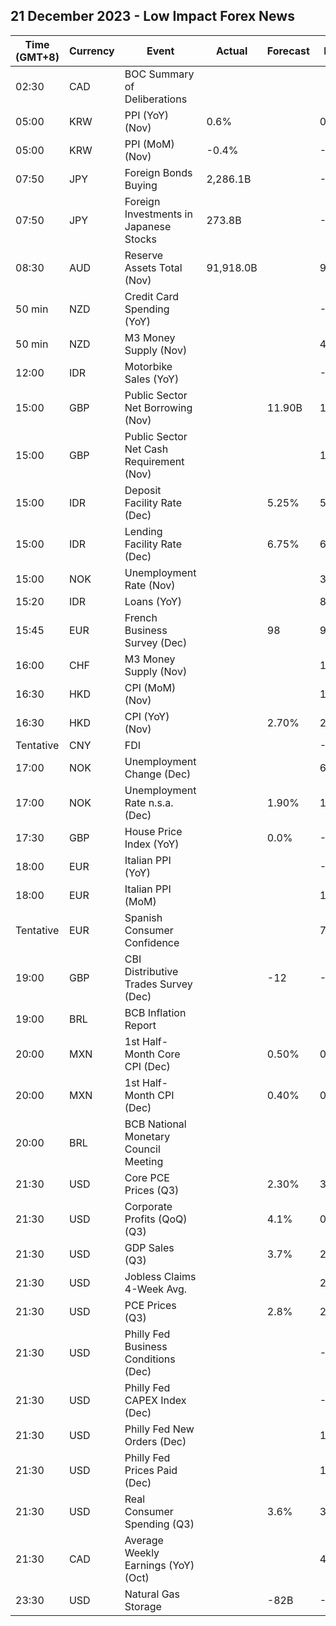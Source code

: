 ## 21 December 2023 - Low Impact Forex News

| Time (GMT+8) | Currency | Event | Actual | Forecast | Previous |
|------|----------|-------|--------|----------|----------|
| 02:30 | CAD | BOC Summary of Deliberations |  |  |  |
| 05:00 | KRW | PPI (YoY) (Nov) | 0.6% |  | 0.8% |
| 05:00 | KRW | PPI (MoM) (Nov) | -0.4% |  | -0.1% |
| 07:50 | JPY | Foreign Bonds Buying | 2,286.1B |  | -1,079.5B |
| 07:50 | JPY | Foreign Investments in Japanese Stocks | 273.8B |  | -992.0B |
| 08:30 | AUD | Reserve Assets Total (Nov) | 91,918.0B |  | 94,568.0B |
| 50 min | NZD | Credit Card Spending (YoY) |  |  | -2.9% |
| 50 min | NZD | M3 Money Supply (Nov) |  |  | 405.9B |
| 12:00 | IDR | Motorbike Sales (YoY) |  |  | -2.80% |
| 15:00 | GBP | Public Sector Net Borrowing (Nov) |  | 11.90B | 13.97B |
| 15:00 | GBP | Public Sector Net Cash Requirement (Nov) |  |  | 13.329B |
| 15:00 | IDR | Deposit Facility Rate (Dec) |  | 5.25% | 5.25% |
| 15:00 | IDR | Lending Facility Rate (Dec) |  | 6.75% | 6.75% |
| 15:00 | NOK | Unemployment Rate (Nov) |  |  | 3.6% |
| 15:20 | IDR | Loans (YoY) |  |  | 8.99% |
| 15:45 | EUR | French Business Survey (Dec) |  | 98 | 99 |
| 16:00 | CHF | M3 Money Supply (Nov) |  |  | 1,132.5B |
| 16:30 | HKD | CPI (MoM) (Nov) |  |  | 1.00% |
| 16:30 | HKD | CPI (YoY) (Nov) |  | 2.70% | 2.70% |
| Tentative | CNY | FDI |  |  | -9.40% |
| 17:00 | NOK | Unemployment Change (Dec) |  |  | 68.82K |
| 17:00 | NOK | Unemployment Rate n.s.a. (Dec) |  | 1.90% | 1.80% |
| 17:30 | GBP | House Price Index (YoY) |  | 0.0% | -0.1% |
| 18:00 | EUR | Italian PPI (YoY) |  |  | -9.5% |
| 18:00 | EUR | Italian PPI (MoM) |  |  | 1.5% |
| Tentative | EUR | Spanish Consumer Confidence |  |  | 77.2 |
| 19:00 | GBP | CBI Distributive Trades Survey (Dec) |  | -12 | -11 |
| 19:00 | BRL | BCB Inflation Report |  |  |  |
| 20:00 | MXN | 1st Half-Month Core CPI (Dec) |  | 0.50% | 0.20% |
| 20:00 | MXN | 1st Half-Month CPI (Dec) |  | 0.40% | 0.63% |
| 20:00 | BRL | BCB National Monetary Council Meeting |  |  |  |
| 21:30 | USD | Core PCE Prices (Q3) |  | 2.30% | 3.70% |
| 21:30 | USD | Corporate Profits (QoQ) (Q3) |  | 4.1% | 0.5% |
| 21:30 | USD | GDP Sales (Q3) |  | 3.7% | 2.1% |
| 21:30 | USD | Jobless Claims 4-Week Avg. |  |  | 213.25K |
| 21:30 | USD | PCE Prices (Q3) |  | 2.8% | 2.5% |
| 21:30 | USD | Philly Fed Business Conditions (Dec) |  |  | -2.1 |
| 21:30 | USD | Philly Fed CAPEX Index (Dec) |  |  | -1.30 |
| 21:30 | USD | Philly Fed New Orders (Dec) |  |  | 1.3 |
| 21:30 | USD | Philly Fed Prices Paid (Dec) |  |  | 14.80 |
| 21:30 | USD | Real Consumer Spending (Q3) |  | 3.6% | 3.6% |
| 21:30 | CAD | Average Weekly Earnings (YoY) (Oct) |  |  | 4.00% |
| 23:30 | USD | Natural Gas Storage |  | -82B | -55B |
